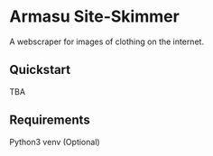# Armasu Site-Skimmer
A webscraper for images of clothing on the internet.

## Quickstart
TBA

## Requirements
Python3
venv (Optional)
